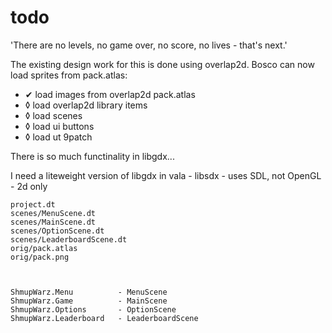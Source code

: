 # todo


'There are no levels, no game over, no score, no lives - that's next.'

The existing design work for this is done using overlap2d.
Bosco can now load sprites from pack.atlas:

* &#10004; load images from overlap2d pack.atlas
* &loz; load overlap2d library items
* &loz; load scenes
* &loz; load ui buttons
* &loz; load ut 9patch

There is so much functinality in libgdx...

I need a liteweight version of libgdx in vala -
libsdx  - uses SDL, not OpenGL - 2d only


    project.dt
    scenes/MenuScene.dt
    scenes/MainScene.dt
    scenes/OptionScene.dt
    scenes/LeaderboardScene.dt
    orig/pack.atlas
    orig/pack.png



    ShmupWarz.Menu          - MenuScene
    ShmupWarz.Game          - MainScene
    ShmupWarz.Options       - OptionScene
    ShmupWarz.Leaderboard   - LeaderboardScene
